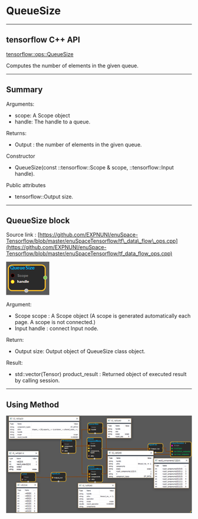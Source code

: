# QueueSize

---

## tensorflow C++ API

[tensorflow::ops::QueueSize](https://www.tensorflow.org/api_docs/cc/class/tensorflow/ops/queue-size)

Computes the number of elements in the given queue.

---

## Summary

Arguments:

* scope: A Scope object
* handle: The handle to a queue.

Returns:

* Output : the number of elements in the given queue.

Constructor

* QueueSize\(const ::tensorflow::Scope & scope, ::tensorflow::Input handle\).

Public attributes

* tensorflow::Output size.

---

## QueueSize block

Source link : [https://github.com/EXPNUNI/enuSpace-Tensorflow/blob/master/enuSpaceTensorflow/tf\_data\_flow\_ops.cpp](https://github.com/EXPNUNI/enuSpace-Tensorflow/blob/master/enuSpaceTensorflow/tf_data_flow_ops.cpp)

![](/assets/dataflow_QueueSize_Symbol.png)

Argument:

* Scope scope : A Scope object \(A scope is generated automatically each page. A scope is not connected.\)
* Input handle : connect Input node.

Return:

* Output  size: Output object of QueueSize class object.

Result:

* std::vector\(Tensor\) product\_result : Returned object of executed result by calling session.

---

## Using Method

![](/assets/dataflow_QueueDequeueMany_Method.png)

